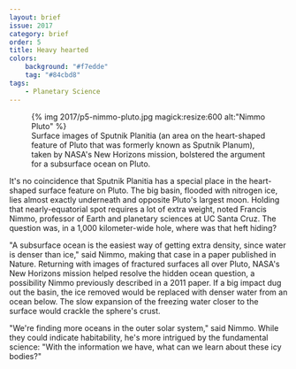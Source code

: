 ```yaml
---
layout: brief
issue: 2017
category: brief
order: 5
title: Heavy hearted
colors:
    background: "#f7edde"
    tag: "#84cbd8"
tags:
    - Planetary Science 
---
```

<figure>
{% img 2017/p5-nimmo-pluto.jpg magick:resize:600 alt:"Nimmo Pluto" %}
<figcaption>Surface images of Sputnik Planitia (an area on the heart-shaped feature of Pluto that was formerly known as Sputnik Planum), taken by NASA&#39;s New Horizons mission, bolstered the argument for a subsurface ocean on Pluto.</figcaption>
</figure>

It&#39;s no coincidence that Sputnik Planitia has a special place in the heart-shaped surface feature on Pluto. The big basin, flooded with nitrogen ice, lies almost exactly underneath and opposite
Pluto&#39;s largest moon. Holding that nearly-equatorial spot requires a lot of extra weight, noted Francis Nimmo, professor of Earth and planetary sciences at UC Santa Cruz. The question was, in a 1,000 kilometer-wide hole, where was that heft hiding?

&quot;A subsurface ocean is the easiest way of getting extra density, since water is denser than ice,&quot; said Nimmo, making that case in a paper published in Nature.
Returning with images of fractured surfaces all over Pluto, NASA&#39;s New Horizons mission helped resolve the hidden ocean question, a possibility Nimmo previously described in a 2011 paper. If a big impact dug out the basin, the ice removed would be replaced with denser water from an ocean below. The slow expansion of the freezing water closer to the surface would crackle the sphere&#39;s crust.

&quot;We&#39;re finding more oceans in the outer solar system,&quot; said Nimmo. While they could indicate habitability, he&#39;s more intrigued by the fundamental science: &quot;With the information we have, what can we learn about these icy bodies?&quot;

